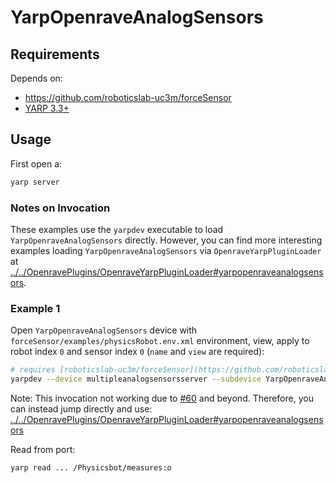 # YarpOpenraveAnalogSensors


## Requirements
Depends on:
- https://github.com/roboticslab-uc3m/forceSensor
- [YARP 3.3+](https://github.com/roboticslab-uc3m/installation-guides/blob/master/install-yarp.md/)

## Usage
First open a:
```bash
yarp server
```

### Notes on Invocation
These examples use the `yarpdev` executable to load `YarpOpenraveAnalogSensors` directly. However, you can find more interesting examples loading `YarpOpenraveAnalogSensors` via `OpenraveYarpPluginLoader` at [../../OpenravePlugins/OpenraveYarpPluginLoader#yarpopenraveanalogsensors](../../OpenravePlugins/OpenraveYarpPluginLoader#yarpopenraveanalogsensors).

### Example 1
Open `YarpOpenraveAnalogSensors` device with `forceSensor/examples/physicsRobot.env.xml` environment, view, apply to robot index `0` and sensor index `0` (`name` and `view` are required):

```bash
# requires [roboticslab-uc3m/forceSensor](https://github.com/roboticslab-uc3m/forceSensor)
yarpdev --device multipleanalogsensorsserver --subdevice YarpOpenraveAnalogSensors --robotIndex 0 --ftSensorIndices 0 --period 50 --env forceSensor/examples/physicsRobot.env.xml --name /Physicsbot --view
```

Note: This invocation not working due to [#60](https://github.com/roboticslab-uc3m/openrave-yarp-plugins/issues/60) and beyond. Therefore, you can instead jump directly and use: [../../OpenravePlugins/OpenraveYarpPluginLoader#yarpopenraveanalogsensors](../../OpenravePlugins/OpenraveYarpPluginLoader#yarpopenraveanalogsensors)

Read from port:
```bash
yarp read ... /Physicsbot/measures:o
```
